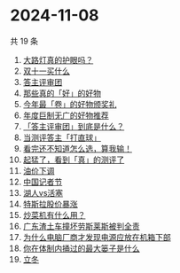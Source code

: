 # 2024-11-08

共 19 条

<!-- BEGIN ZHIHUSEARCH -->
<!-- 最后更新时间 Fri Nov 08 2024 14:29:10 GMT+0800 (China Standard Time) -->
1. [大路灯真的护眼吗？](https://www.zhihu.com/search?q=大路灯真的护眼吗？)
1. [双十一买什么](https://www.zhihu.com/search?q=双十一买什么)
1. [答主评审团](https://www.zhihu.com/search?q=答主评审团)
1. [那些真的「好」的好物](https://www.zhihu.com/search?q=那些真的「好」的好物)
1. [今年最「卷」的好物颁奖礼](https://www.zhihu.com/search?q=今年最「卷」的好物颁奖礼)
1. [年度巨制无广的好物推荐](https://www.zhihu.com/search?q=年度巨制无广的好物推荐)
1. [「答主评审团」到底是什么？](https://www.zhihu.com/search?q=「答主评审团」到底是什么？)
1. [当测评答主「打直球」](https://www.zhihu.com/search?q=当测评答主「打直球」)
1. [看完还不知道怎么选，算我输！](https://www.zhihu.com/search?q=看完还不知道怎么选，算我输！)
1. [起猛了，看到「真」的测评了](https://www.zhihu.com/search?q=起猛了，看到「真」的测评了)
1. [油价下调](https://www.zhihu.com/search?q=油价下调)
1. [中国记者节](https://www.zhihu.com/search?q=中国记者节)
1. [湖人vs活塞](https://www.zhihu.com/search?q=湖人vs活塞)
1. [特斯拉股价暴涨](https://www.zhihu.com/search?q=特斯拉股价暴涨)
1. [炒菜机有什么用？](https://www.zhihu.com/search?q=炒菜机有什么用？)
1. [广东渣土车撞坏劳斯莱斯被判全责](https://www.zhihu.com/search?q=广东渣土车撞坏劳斯莱斯被判全责)
1. [为什么电脑厂商才发现电源应放在机箱下部](https://www.zhihu.com/search?q=为什么电脑厂商才发现电源应放在机箱下部)
1. [你在体制内捅过的最大篓子是什么](https://www.zhihu.com/search?q=你在体制内捅过的最大篓子是什么)
1. [立冬](https://www.zhihu.com/search?q=立冬)
<!-- END ZHIHUSEARCH -->
